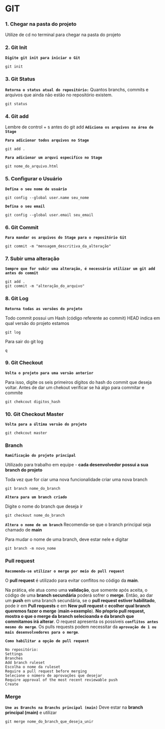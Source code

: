 # GIT

### 1. Chegar na pasta do projeto
Utilize de cd no terminal para chegar na pasta do projeto

### 2. Git Init
**`Digite git init para iniciar o Git`**
```Git
git init
```   

### 3. Git Status
**`Retorna o status atual do repositório:`** Quantos branchs, commits e arquivos que ainda não estão no repositório existem.

```Git
git status
```  

### 4. Git add
Lembre de control + s antes do git add
**`Adiciona os arquivos na área de Stage`**

**`Para adicionar todos arquivos no Stage`**
```Git
git add .
```    
**`Para adicionar um arquvi especifíco no Stage`**
```Git
git nome_do_arquivo.html
```    

### 5. Configurar o Usuário

**`Defina o seu nome de usuário`**
```Git
git config --global user.name seu_nome
```    

**`Defina o seu email`**

```Git
git config --global user.email seu_email
```    

### 6. Git Commit 
**`Para mandar os arquivos do Stage para o repositório Git`**

```Git
git commit -m "mensagem_descritiva_da_alteração"
```    
### 7. Subir uma alteração
**`Sempre que for subir uma alteração, é necessário utilizar um git add antes do commit`**

```Git
git add .
git commit -m "alteração_do_arquivo"
```    

### 8. Git Log
**`Retorna todas as versões do projeto`**

Todo commit possui um Hash (código referente ao commit)
HEAD indica em qual versão do projeto estamos
```Git
git log
```  
Para sair do git log
```Git
q
```  

### 9. Git Checkout
**`Volta o projeto para uma versão anterior`**

Para isso, digite os seis primeiros dígitos do hash do commit que deseja voltar.
Antes de dar um chekout verificar se há algo para commitar e commite

```Git
git chekcout digitos_hash
```  

### 10. Git Checkout Master
**`Volta para a última versão do projeto`**

```Git
git chekcout master
```  

### Branch

**`Ramificação do projeto principal`** 

Utilizado para trabalho em equipe - **cada desenvolvedor possui a sua branch do projeto**

Toda vez que for ciar uma nova funcionalidade criar uma nova branch 

```Git
git branch nome_do_branch
```  

**`Altera para um branch criado`**

Digite o nome do branch que deseja ir

```Git
git checkout nome_do_branch
```  

**`Altera o nome de um branch`**
Recomenda-se que o branch principal seja chamado de **main**

Para mudar o nome de uma branch, deve estar nele e digitar

```Git
git branch -m novo_nome
``` 


### Pull request
**`Recomenda-se utilizar o merge por meio do pull request`**

O **pull request** é utilizado para evitar conflitos no código da **main**. 

Na prática, ele atua como uma **validação**, que somente após aceita, o código de uma **branch secundária** poderá sofrer o **merge**. Então, ao dar um **push** em uma branch secundária, se o **pull request estiver habilitado**, pode ir em **Pull requests** e em **New pull request** e **ecolher qual branch queremos fazer o merge** (**main->exemplo**). **No pŕoprio pull request, mostra o que o merge da branch selecioanda e da branch que commitamos irá alterar**. O request apresenta os possíveis **`conflitos antes mesmo do merge`**. Os pulls requests podem necessitar da **`aprovação de 1 ou mais desenvolvedores para o merge`**.

**`Como habilitar a opção de pull request`**

```
No repositório:
Settings
Branches
Add branch ruleset
Escolha o nome da ruleset
Require a pull request before merging
Selecione o número de aprovações que desejar
Require approval of the most recent reviewable push
Create
``` 

### Merge

**`Une as Branchs na Branchs principal (main)`**
Deve estar na **branch principal (main)** e utilizar

```Git
git merge nome_do_branch_que_deseja_unir
```


